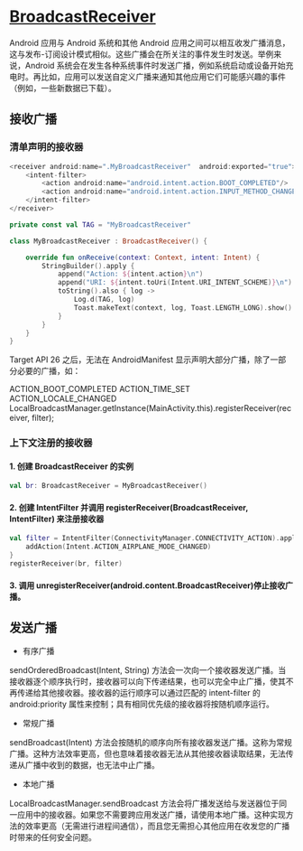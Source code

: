 # [BroadcastReceiver](https://developer.android.google.cn/guide/components/broadcasts?hl=zh_cn)

Android 应用与 Android 系统和其他 Android 应用之间可以相互收发广播消息，这与发布-订阅设计模式相似。这些广播会在所关注的事件发生时发送。举例来说，Android 系统会在发生各种系统事件时发送广播，例如系统启动或设备开始充电时。再比如，应用可以发送自定义广播来通知其他应用它们可能感兴趣的事件（例如，一些新数据已下载）。

## 接收广播

### 清单声明的接收器

```kotlin
<receiver android:name=".MyBroadcastReceiver"  android:exported="true">
    <intent-filter>
        <action android:name="android.intent.action.BOOT_COMPLETED"/>
        <action android:name="android.intent.action.INPUT_METHOD_CHANGED" />
    </intent-filter>
</receiver>

private const val TAG = "MyBroadcastReceiver"

class MyBroadcastReceiver : BroadcastReceiver() {

    override fun onReceive(context: Context, intent: Intent) {
        StringBuilder().apply {
            append("Action: ${intent.action}\n")
            append("URI: ${intent.toUri(Intent.URI_INTENT_SCHEME)}\n")
            toString().also { log ->
                Log.d(TAG, log)
                Toast.makeText(context, log, Toast.LENGTH_LONG).show()
            }
        }
    }
}
```

Target API 26 之后，无法在 AndroidManifest 显示声明大部分广播，除了一部分必要的广播，如：

ACTION_BOOT_COMPLETED
ACTION_TIME_SET
ACTION_LOCALE_CHANGED
LocalBroadcastManager.getInstance(MainActivity.this).registerReceiver(receiver, filter);

### 上下文注册的接收器

#### 1. 创建 BroadcastReceiver 的实例

```kotlin
val br: BroadcastReceiver = MyBroadcastReceiver()
```

#### 2. 创建 IntentFilter 并调用 registerReceiver(BroadcastReceiver, IntentFilter) 来注册接收器

```kotlin
val filter = IntentFilter(ConnectivityManager.CONNECTIVITY_ACTION).apply {
    addAction(Intent.ACTION_AIRPLANE_MODE_CHANGED)
}
registerReceiver(br, filter)
```

#### 3. 调用 unregisterReceiver(android.content.BroadcastReceiver)停止接收广播。

## 发送广播

* 有序广播

sendOrderedBroadcast(Intent, String) 方法会一次向一个接收器发送广播。当接收器逐个顺序执行时，接收器可以向下传递结果，也可以完全中止广播，使其不再传递给其他接收器。接收器的运行顺序可以通过匹配的 intent-filter 的 android:priority 属性来控制；具有相同优先级的接收器将按随机顺序运行。

* 常规广播

sendBroadcast(Intent) 方法会按随机的顺序向所有接收器发送广播。这称为常规广播。这种方法效率更高，但也意味着接收器无法从其他接收器读取结果，无法传递从广播中收到的数据，也无法中止广播。

* 本地广播

LocalBroadcastManager.sendBroadcast 方法会将广播发送给与发送器位于同一应用中的接收器。如果您不需要跨应用发送广播，请使用本地广播。这种实现方法的效率更高（无需进行进程间通信），而且您无需担心其他应用在收发您的广播时带来的任何安全问题。
